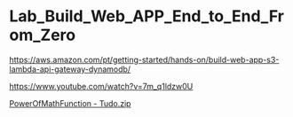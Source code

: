 # Lab_Build_Web_APP_End_to_End_From_Zero

https://aws.amazon.com/pt/getting-started/hands-on/build-web-app-s3-lambda-api-gateway-dynamodb/

https://www.youtube.com/watch?v=7m_q1ldzw0U


[PowerOfMathFunction - Tudo.zip](https://github.com/user-attachments/files/17106471/PowerOfMathFunction.-.Tudo.zip)
